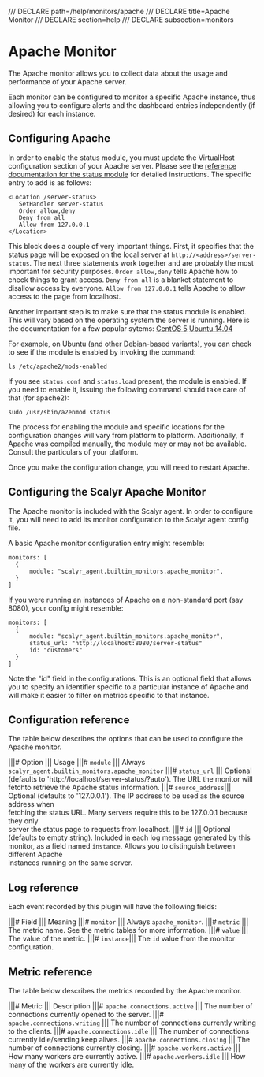 /// DECLARE path=/help/monitors/apache
/// DECLARE title=Apache Monitor
/// DECLARE section=help
/// DECLARE subsection=monitors

# Apache Monitor

The Apache monitor allows you to collect data about the usage and performance of your Apache server.

Each monitor can be configured to monitor a specific Apache instance, thus allowing you to configure alerts and the
dashboard entries independently (if desired) for each instance.

## Configuring Apache

In order to enable the status module, you must update the VirtualHost configuration section of your Apache server.
Please see the [reference documentation for the status module](http://httpd.apache.org/docs/2.2/mod/mod_status.html)
for detailed instructions.  The specific entry to add is as follows:

    <Location /server-status>
       SetHandler server-status
       Order allow,deny
       Deny from all
       Allow from 127.0.0.1
    </Location>

This block does a couple of very important things.  First, it specifies that the status page will be exposed on the
local server at ``http://<address>/server-status``.  The next three statements work together and are probably the most
important for security purposes.  ``Order allow,deny`` tells Apache how to check things to grant access.
``Deny from all`` is a blanket statement to disallow access by everyone.  ``Allow from 127.0.0.1`` tells Apache to
allow access to the page from localhost.

Another important step is to make sure that the status module is enabled.  This will vary based on the operating system
the server is running.  Here is the documentation for a few popular sytems:
[CentOS 5](https://www.centos.org/docs/5/html/5.1/Deployment_Guide/s1-apache-addmods.html)
[Ubuntu 14.04](https://help.ubuntu.com/14.04/serverguide/httpd.html)

For example, on Ubuntu (and other Debian-based variants),  you can check to see if the module is enabled by invoking
the command:

    ls /etc/apache2/mods-enabled

If you see ``status.conf`` and ``status.load`` present, the module is enabled.  If you need to enable it, issuing the
following command should take care of that (for apache2):

    sudo /usr/sbin/a2enmod status

The process for enabling the module and specific locations for the configuration changes will vary from platform to
platform.  Additionally, if Apache was compiled manually, the module may or may not be available.  Consult the
particulars of your platform.

Once you make the configuration change, you will need to restart Apache.

## Configuring the Scalyr Apache Monitor

The Apache monitor is included with the Scalyr agent.  In order to configure it, you will need to add its monitor
configuration to the Scalyr agent config file.

A basic Apache monitor configuration entry might resemble:

    monitors: [
      {
          module: "scalyr_agent.builtin_monitors.apache_monitor",
      }
    ]

If you were running an instances of Apache on a non-standard port (say 8080), your config might resemble:

    monitors: [
      {
          module: "scalyr_agent.builtin_monitors.apache_monitor",
          status_url: "http://localhost:8080/server-status"
          id: "customers"
      }
    ]

Note the "id" field in the configurations.  This is an optional field that allows you to specify an identifier specific
to a particular instance of Apache and will make it easier to filter on metrics specific to that instance.
    
## Configuration reference

The table below describes the options that can be used to configure the Apache monitor.

|||# Option            ||| Usage
|||# ``module``        ||| Always ``scalyr_agent.builtin_monitors.apache_monitor``
|||# ``status_url``    ||| Optional (defaults to 'http://localhost/server-status/?auto').  The URL the monitor will \
                           fetchto retrieve the Apache status information.
|||# ``source_address``||| Optional (defaults to '127.0.0.1'). The IP address to be used as the source address when \
                           fetching the status URL.  Many servers require this to be 127.0.0.1 because they only \
                           server the status page to requests from localhost.
|||# ``id``            ||| Optional (defaults to empty string).  Included in each log message generated by this \
                           monitor, as a field named ``instance``. Allows you to distinguish between different Apache \
                           instances running on the same server.

## Log reference

Each event recorded by this plugin will have the following fields:

|||# Field       ||| Meaning
|||# ``monitor`` ||| Always ``apache_monitor``.
|||# ``metric``  ||| The metric name.  See the metric tables for more information.
|||# ``value``   ||| The value of the metric.
|||# ``instance``||| The ``id`` value from the monitor configuration.

## Metric reference

The table below describes the metrics recorded by the Apache monitor.

|||# Metric                         ||| Description
|||# ``apache.connections.active``  ||| The number of connections currently opened to the server.
|||# ``apache.connections.writing`` ||| The number of connections currently writing to the clients.
|||# ``apache.connections.idle``    ||| The number of connections currently idle/sending keep alives.
|||# ``apache.connections.closing`` ||| The number of connections currently closing.
|||# ``apache.workers.active``      ||| How many workers are currently active.
|||# ``apache.workers.idle``        ||| How many of the workers are currently idle.
